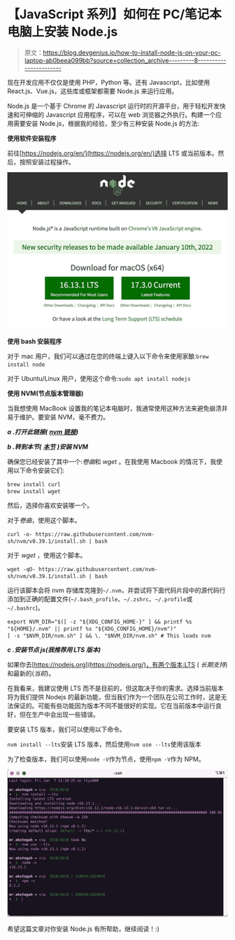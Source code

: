 # 【JavaScript 系列】如何在 PC/笔记本电脑上安装 Node.js

> 原文：<https://blog.devgenius.io/how-to-install-node-js-on-your-pc-laptop-ab0beea099bb?source=collection_archive---------8----------------------->

现在开发应用不仅仅是使用 PHP，Python 等。还有 Javascript，比如使用 React.js、Vue.js，这些库或框架都需要 Node.js 来运行应用。

Node.js 是一个基于 Chrome 的 Javascript 运行时的开源平台，用于轻松开发快速和可伸缩的 Javascript 应用程序，可以在 web 浏览器之外执行。构建一个应用需要安装 Node.js，根据我的经验，至少有三种安装 Node.js 的方法:

**使用软件安装程序**

前往[https://nodejs.org/en/](https://nodejs.org/en/)选择 LTS 或当前版本。然后，按照安装过程操作。

![](img/a7c832557fce819a100b98ed641534c5.png)

**使用 bash 安装程序**

对于 mac 用户，我们可以通过在您的终端上键入以下命令来使用家酿:`brew install node`

对于 Ubuntu/Linux 用户，使用这个命令:`sudo apt install nodejs`

**使用 NVM(节点版本管理器)**

当我想使用 MacBook 设置我的笔记本电脑时，我通常使用这种方法来避免崩溃并易于维护。要安装 NVM，毫不费力。

***a .打开此链接(*** [***nvm 链接***](https://github.com/nvm-sh/nvm)***)***

***b .转到本节(*** [***本节***](https://github.com/nvm-sh/nvm#installing-and-updating) ***)安装 NVM***

确保您已经安装了其中一个:*卷曲*和 *wget* 。在我使用 Macbook 的情况下，我使用以下命令安装它们:

```
brew install curl
brew install wget
```

然后，选择你喜欢安装哪一个。

对于*卷曲*，使用这个脚本。

```
curl -o- https://raw.githubusercontent.com/nvm-sh/nvm/v0.39.1/install.sh | bash
```

对于 *wget* ，使用这个脚本。

```
wget -qO- https://raw.githubusercontent.com/nvm-sh/nvm/v0.39.1/install.sh | bash
```

运行该脚本会将 nvm 存储库克隆到`~/.nvm`，并尝试将下面代码片段中的源代码行添加到正确的配置文件(`~/.bash_profile`、`~/.zshrc`、`~/.profile`或`~/.bashrc`)。

```
export NVM_DIR="$([ -z "${XDG_CONFIG_HOME-}" ] && printf %s "${HOME}/.nvm" || printf %s "${XDG_CONFIG_HOME}/nvm")"
[ -s "$NVM_DIR/nvm.sh" ] && \. "$NVM_DIR/nvm.sh" # This loads nvm
```

***c .安装节点 js(我推荐用 LTS 版本)***

如果你去[https://nodejs.org](https://nodejs.org/)，有两个版本:LTS ( *长期支持*)和最新的(*当前*)。

在我看来，我建议使用 LTS 而不是目前的，但这取决于你的需求。选择当前版本将为我们提供 Nodejs 的最新功能，但当我们作为一个团队在公司工作时，这是无法保证的。可能有些功能因为版本不同不能很好的实现。它在当前版本中运行良好，但在生产中会出现一些错误。

要安装 LTS 版本，我们可以使用以下命令。

`nvm install --lts`安装 LTS 版本，然后使用`nvm use --lts`使用该版本

为了检查版本，我们可以使用`node -V`作为节点，使用`npm -V`作为 NPM。

![](img/b782070084dda115c5d0443b4b0164fb.png)

希望这篇文章对你安装 Node.js 有所帮助，继续阅读！:)